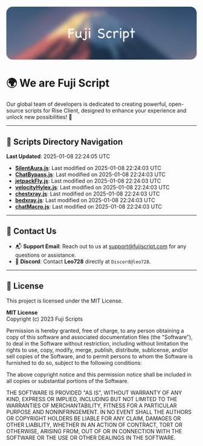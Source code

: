 ![Banner](.github/b.webp)

# 🌍 **We are Fuji Script**

Our global team of developers is dedicated to creating powerful, open-source scripts for Rise Client, designed to enhance your experience and unlock new possibilities! 🌟

---
<!-- SCRIPTS_NAVIGATION_START -->
## 📂 **Scripts Directory Navigation**

**Last Updated**: 2025-01-08 22:24:05 UTC

- **[SilentAura.js](scripts/SilentAura.js)**: Last modified on 2025-01-08 22:24:03 UTC
- **[ChatBypass.js](scripts/ChatBypass.js)**: Last modified on 2025-01-08 22:24:03 UTC
- **[jetpackFly.js](scripts/jetpackFly.js)**: Last modified on 2025-01-08 22:24:03 UTC
- **[velocityHylex.js](scripts/velocityHylex.js)**: Last modified on 2025-01-08 22:24:03 UTC
- **[chestxray.js](scripts/chestxray.js)**: Last modified on 2025-01-08 22:24:03 UTC
- **[bedxray.js](scripts/bedxray.js)**: Last modified on 2025-01-08 22:24:03 UTC
- **[chatMacro.js](scripts/chatMacro.js)**: Last modified on 2025-01-08 22:24:03 UTC

<!-- SCRIPTS_NAVIGATION_END -->

---

## 💬 **Contact Us**  
- 📬 **Support Email**: Reach out to us at [support@fujiscript.com](mailto:support@fujiscript.com) for any questions or assistance.  
- 💬 **Discord**: Contact **Leo728** directly at `Discord@leo728`.

---

## 📜 **License**

This project is licensed under the MIT License.  

**MIT License**  
Copyright (c) 2023 Fuji Scripts  

Permission is hereby granted, free of charge, to any person obtaining a copy of this software and associated documentation files (the "Software"), to deal in the Software without restriction, including without limitation the rights to use, copy, modify, merge, publish, distribute, sublicense, and/or sell copies of the Software, and to permit persons to whom the Software is furnished to do so, subject to the following conditions:  

The above copyright notice and this permission notice shall be included in all copies or substantial portions of the Software.  

THE SOFTWARE IS PROVIDED "AS IS", WITHOUT WARRANTY OF ANY KIND, EXPRESS OR IMPLIED, INCLUDING BUT NOT LIMITED TO THE WARRANTIES OF MERCHANTABILITY, FITNESS FOR A PARTICULAR PURPOSE AND NONINFRINGEMENT. IN NO EVENT SHALL THE AUTHORS OR COPYRIGHT HOLDERS BE LIABLE FOR ANY CLAIM, DAMAGES OR OTHER LIABILITY, WHETHER IN AN ACTION OF CONTRACT, TORT OR OTHERWISE, ARISING FROM, OUT OF OR IN CONNECTION WITH THE SOFTWARE OR THE USE OR OTHER DEALINGS IN THE SOFTWARE.  

